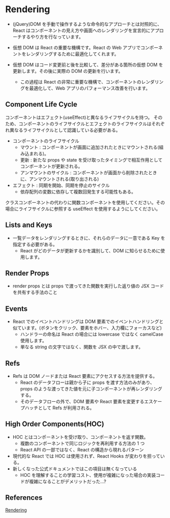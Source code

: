 # Rendering

- (jQuery)DOM を手動で操作するような命令的なアプローチとは対照的に、React はコンポーネントの見え方や画面へのレンダリングを宣言的にアプローチするやり方を行なっています。

- 仮想 DOM は React の重要な機構です。React の Web アプリでコンポーネントをレンダリングするために最適化してくれます。

- 仮想 DOM はコード変更前と後を比較して、差分がある箇所の仮想 DOM を更新します。その後に実際の DOM の更新を行います。
  - この過程は React の非常に重要な機構で、コンポーネントのレンダリングを最適化して、Web アプリのパフォーマンス改善を行います。

## Component Life Cycle

コンポーネントはエフェクト(useEffect)と異なるライフサイクルを持つ。
そのため、コンポーネントのライフサイクルとエフェクトのライフサイクルはそれぞれ異なるライフサイクルとして認識している必要がある。

- コンポーネントのライフサイクル
  - マウント : コンポーネントが画面に追加されたときにマウントされる(組み込まれる)。
  - 更新 : 新たな props や state を受け取ったタイミングで相互作用としてコンポーネントが更新される。
  - アンマウントのサイクル : コンポーネントが画面から削除されたときに、アンマウントされる(取り出される)
- エフェクト : 同期を開始、同期を停止のサイクル
  - 依存配列の変数に依存して複数回発生する可能性もある。

クラスコンポーネントの代わりに関数コンポーネントを使用してください。その場合にライフサイクルに参照する useEffect を使用するようにしてください。

## Lists and Keys

- 一覧データをレンダリングするときに、それらのデータに一意である Key を指定する必要がある。
  - React がどのデータが更新するかを識別して、DOM に知らせるために使用します。

## Render Props

- render props とは props で渡ってきた関数を実行した返り値の JSX コードを共有する手法のこと

## Events

- React でのイベントハンドリングは DOM 要素でのイベントハンドリングと似ています。(ボタンをクリック、要素をホバー、入力欄にフォーカスなど)
  - ハンドラーの命名は React の場合には lowercase ではなく camelCase 使用します。
  - 単なる string の文字ではなく、関数を JSX の中で渡します。

## Refs

- Refs は DOM ノードまたは React 要素にアクセスする方法を提供する。
  - React のデータフローは親から子に props を渡す方法のみがあり、props のような渡ってきた値を元に子コンポーネントが再レンダリングする。
  - そのデータフローの外で、DOM 要素や React 要素を変更するエスケープハッチとして Refs が利用される。

## High Order Components(HOC)

- HOC とはコンポーネントを受け取り、コンポーネントを返す関数。
  - 複数のコンポーネントで同じロジックを再利用する方法の 1 つ
  - React API の一部ではなく、React の構造から現れるパターン
- 現代的な React では HOC は使用されず、React Hooks が変わりを担っている。
- 新しくなった公式ドキュメントではこの項目は無くなっている
  - HOC を理解することの学習コスト、使用が複雑になった場合の実装コードが複雑になることがデメリットだった...?

## References

[Rendering
](https://roadmap.sh/react)
